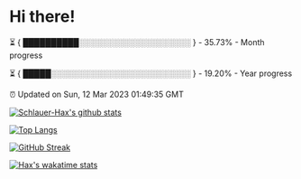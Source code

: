 # Hi there!

⏳ { ██████████░░░░░░░░░░░░░░░░░░░░ } - 35.73% - Month progress

⏳ { █████░░░░░░░░░░░░░░░░░░░░░░░░░ } - 19.20% - Year progress

⏰ Updated on Sun, 12 Mar 2023 01:49:35 GMT


[![Schlauer-Hax's github stats](https://github-readme-stats.vercel.app/api?username=Schlauer-Hax&show_icons=true&theme=dark&count_private=true)](https://github.com/Schlauer-Hax)


[![Top Langs](https://github-readme-stats.vercel.app/api/top-langs/?username=Schlauer-Hax&layout=compact&theme=dark)](https://github.com/Schlauer-Hax?tab=repositories)

[![GitHub Streak](https://streak-stats.demolab.com?user=Schlauer-Hax&theme=dark)](https://git.io/streak-stats)

[![Hax's wakatime stats](https://github-readme-stats.vercel.app/api/wakatime?username=Hax&theme=dark)](https://wakatime.com/@Hax)

